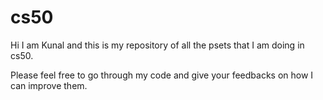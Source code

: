 # cs50

Hi I am Kunal and this is my repository of all the psets that I am doing in cs50.

Please feel free to go through my code and give your feedbacks on how I can improve them.
